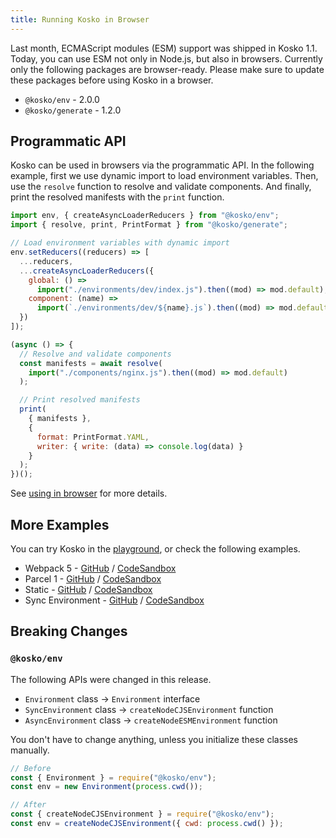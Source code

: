 ```yaml
---
title: Running Kosko in Browser
---
```


Last month, ECMAScript modules (ESM) support was shipped in Kosko 1.1. Today, you can use ESM not only in Node.js, but also in browsers. Currently only the following packages are browser-ready. Please make sure to update these packages before using Kosko in a browser.

- `@kosko/env` - 2.0.0
- `@kosko/generate` - 1.2.0

## Programmatic API

Kosko can be used in browsers via the programmatic API. In the following example, first we use dynamic import to load environment variables. Then, use the `resolve` function to resolve and validate components. And finally, print the resolved manifests with the `print` function.

```js
import env, { createAsyncLoaderReducers } from "@kosko/env";
import { resolve, print, PrintFormat } from "@kosko/generate";

// Load environment variables with dynamic import
env.setReducers((reducers) => [
  ...reducers,
  ...createAsyncLoaderReducers({
    global: () =>
      import("./environments/dev/index.js").then((mod) => mod.default),
    component: (name) =>
      import(`./environments/dev/${name}.js`).then((mod) => mod.default)
  })
]);

(async () => {
  // Resolve and validate components
  const manifests = await resolve(
    import("./components/nginx.js").then((mod) => mod.default)
  );

  // Print resolved manifests
  print(
    { manifests },
    {
      format: PrintFormat.YAML,
      writer: { write: (data) => console.log(data) }
    }
  );
})();
```

See [using in browser](/docs/using-in-browser) for more details.

## More Examples

You can try Kosko in the [playground](/play), or check the following examples.

- Webpack 5 - [GitHub](https://github.com/tommy351/kosko/tree/master/examples/web-webpack-5) / [CodeSandbox](https://codesandbox.io/s/github/tommy351/kosko/tree/master/examples/web-webpack-5)
- Parcel 1 - [GitHub](https://github.com/tommy351/kosko/tree/master/examples/web-parcel-1) / [CodeSandbox](https://codesandbox.io/s/github/tommy351/kosko/tree/master/examples/web-parcel-1)
- Static - [GitHub](https://github.com/tommy351/kosko/tree/master/examples/web-static) / [CodeSandbox](https://codesandbox.io/s/github/tommy351/kosko/tree/master/examples/web-static)
- Sync Environment - [GitHub](https://github.com/tommy351/kosko/tree/master/examples/web-sync-environment) / [CodeSandbox](https://codesandbox.io/s/github/tommy351/kosko/tree/master/examples/web-sync-environment)

## Breaking Changes

### `@kosko/env`

The following APIs were changed in this release.

- `Environment` class → `Environment` interface
- `SyncEnvironment` class → `createNodeCJSEnvironment` function
- `AsyncEnvironment` class → `createNodeESMEnvironment` function

You don't have to change anything, unless you initialize these classes manually.

```js
// Before
const { Environment } = require("@kosko/env");
const env = new Environment(process.cwd());

// After
const { createNodeCJSEnvironment } = require("@kosko/env");
const env = createNodeCJSEnvironment({ cwd: process.cwd() });
```

